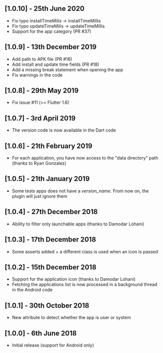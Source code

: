 ## [1.0.10] - 25th June 2020

* Fix typo installTimeMilis -> installTimeMillis
* Fix typo updateTimeMilis -> updateTimeMillis
* Support for the app category (PR #37)

## [1.0.9] - 13th December 2019

* Add path to APK file (PR #16)
* Add install and update time fields (PR #18)
* Add a missing break statement when opening the app
* Fix warnings in the code

## [1.0.8] - 29th May 2019

* Fix issue #11 (>= Flutter 1.6)

## [1.0.7] - 3rd April 2019

* The version code is now available in the Dart code

## [1.0.6] - 21th February 2019

* For each application, you have now access to the "data directory" path (thanks to Ryan Gonzalez)

## [1.0.5] - 21th January 2019

* Some tests apps does not have a _version_name_. From now on, the plugin will just ignore them

## [1.0.4] - 27th December 2018

* Ability to filter only launchable apps (thanks to Damodar Lohani)

## [1.0.3] - 17th December 2018

* Some asserts added + a different class is used when an icon is passed

## [1.0.2] - 15th December 2018

* Support for the application icon (thanks to Damodar Lohani)
* Fetching the applications list is now processed in a background thread in the Android code

## [1.0.1] - 30th October 2018

* New attribute to detect whether the app is user or system

## [1.0.0] - 6th June 2018

* Initial release (support for Android only)
